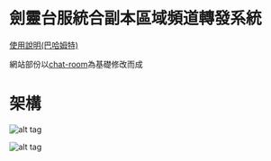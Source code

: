 # 劍靈台服統合副本區域頻道轉發系統

[使用說明(巴哈姆特)](https://forum.gamer.com.tw/Co.php?bsn=12980&sn=426585)

網站部份以[chat-room](https://github.com/twtrubiks/chat-room)為基礎修改而成


# 架構

![alt tag](https://i.imgur.com/nebdFa3.jpg)





![alt tag](https://i.imgur.com/5KbbDcd.png)
